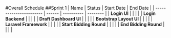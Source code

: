#Overall Schedule
##Sprint 1
| Name                    | Status | Start Date | End Date |
| ----------------------- | ------ | ---------- | -------- |
| **Login UI**            |        |            |          |
| **Login Backend**       |        |            |          |
| **Draft Dashboard UI**  |        |            |          |
| **Bootstrap Layout UI** |        |            |          |
| **Laravel Framework**   |        |            |          |
| **Start Bidding Round** |        |            |          |
| **End Bidding Round**   |        |            |          |
<!-- 

####Sprint 2
| Name                          | Status | Start Date | End Date |
| ----------------------------- | ------ | ---------- | -------- |
| **View Modules UI**           |        |            |          |
| **Filter Modules**            |        |            |          |
| **Select Modules**            |        |            |          |
| **Bid Modules**               |        |            |          |
| **Remove Modules from  Cart** |        |            |          |
| **Clearing Logic**            |        |            |          |


##Pair Programming
####Sprint 1
| Developer 1 | Developer 2 |
| ----------- | ----------- |
| Xin Pin     | Nicolas     |
| Trevor      | Xuan Lin    |
| Jason       | Nicolas     |

####Sprint 2                    
| Developer 1 | Developer 2 |
| ----------- | ----------- |
| Trevor      | Xin Pin     |
| Jason       | Xuan Lin    |
| Nicolas     | Xin Pin     |

####Sprint 3          
| Developer 1 | Developer 2 |
| ----------- | ----------- |
| Jason       | Trevor      |
| Nicolas     | Xuan Lin    |
| Xin Pin     | Trevor      |

####Sprint 4 
| Developer 1 | Developer 2 |
| ----------- | ----------- |
| Nicolas     | Jason       |
| Xin Pin     | Xuan Lin    |
| Trevor      | Jason       |

####Sprint 5    
| Developer 1 | Developer 2 |
| ----------- | ----------- |
| Xin Pin     | Xuan Lin    |
| Trevor      | Nicolas     |
| Jason       | Xuan Lin    | -->



